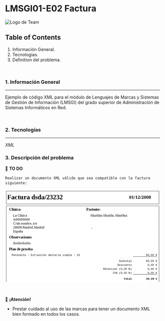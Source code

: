 # LMSGI01-E02 Factura

![Logo de Team](https://github.com/ana-polo/LMSGI01-E01/blob/main/LMSGI.gif "Team logo")

## Table of Contents

1. Información General.
2. Tecnologias.
3. Definition del problema.

&nbsp;

### 1. Información General

***

Ejemplo de código XML para el módulo de Lenguajes de Marcas y Sistemas de Gestión de Información (LMSGI) del grado superior de Administración de Sistemas Informáticos en Red.

&nbsp;

### 2. Tecnologías

***

*XML*
&nbsp;

### 3. Descripción del problema

📝 **TO DO**

    Realizar un documento XML válido que sea compatible con la factura siguiente:

![Logo de Team](https://github.com/ana-polo/LMSGI01-E02/blob/main/Factura.gif "Factura")
    
    

&nbsp;

👀 **¡Atención!**

- Prestar cuidado al uso de las marcas para tener un documento XML bien formado en todos los casos.

&nbsp;
